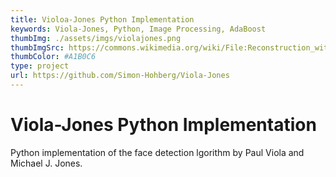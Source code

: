 ```yaml
---
title: Violoa-Jones Python Implementation
keywords: Viola-Jones, Python, Image Processing, AdaBoost
thumbImg: ./assets/imgs/violajones.png
thumbImgSrc: https://commons.wikimedia.org/wiki/File:Reconstruction_with_eigenfaces.jpg
thumbColor: #A1B0C6
type: project
url: https://github.com/Simon-Hohberg/Viola-Jones
---
```


# Viola-Jones Python Implementation

Python implementation of the face detection lgorithm by Paul Viola and Michael J. Jones.